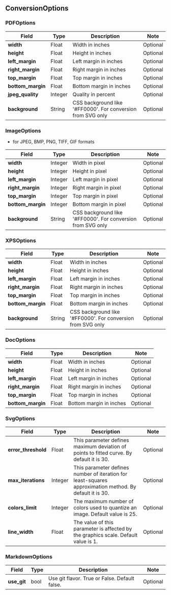 ## ConversionOptions

### PDFOptions
| Field             | Type    | Description                                                 | Note     |
|-------------------|---------|-------------------------------------------------------------|----------|
| **width**         | Float   | Width in inches                                             | Optional |
| **height**        | Float   | Height in inches                                            | Optional |
| **left_margin**   | Float   | Left margin in inches                                       | Optional |
| **right_margin**  | Float   | Right margin in inches                                      | Optional |
| **top_margin**    | Float   | Top margin in inches                                        | Optional |
| **bottom_margin** | Float   | Bottom margin in inches                                     | Optional |
| **jpeg_quality**  | Integer | Quality in percent                                          | Optional |
| **background**    | String  | CSS background like '#FF0000'. For conversion from SVG only | Optional |

### ImageOptions

-  for JPEG, BMP, PNG, TIFF, GIF formats

| Field             | Type    | Description                                                 | Note     |
|-------------------|---------|-------------------------------------------------------------|----------|
| **width**         | Integer | Width in pixel                                              | Optional |
| **height**        | Integer | Height in pixel                                             | Optional |
| **left_margin**   | Integer | Left margin in pixel                                        | Optional |
| **right_margin**  | Integer | Right margin in pixel                                       | Optional |
| **top_margin**    | Integer | Top margin in pixel                                         | Optional |
| **bottom_margin** | Integer | Bottom margin in pixel                                      | Optional |
| **background**    | String  | CSS background like '#FF0000'. For conversion from SVG only | Optional |

### XPSOptions
| Field             | Type   | Description                                                 | Note     |
|-------------------|--------|-------------------------------------------------------------|----------|
| **width**         | Float  | Width in inches                                             | Optional |
| **height**        | Float  | Height in inches                                            | Optional |
| **left_margin**   | Float  | Left margin in inches                                       | Optional |
| **right_margin**  | Float  | Right margin in inches                                      | Optional |
| **top_margin**    | Float  | Top margin in inches                                        | Optional |
| **bottom_margin** | Float  | Bottom margin in inches                                     | Optional |
| **background**    | String | CSS background like '#FF0000'. For conversion from SVG only | Optional |

### DocOptions
| Field             | Type  | Description                                                  | Note     |
|-------------------|-------|--------------------------------------------------------------|----------|
| **width**         | Float | Width in inches                                              | Optional |
| **height**        | Float | Height in inches                                             | Optional |
| **left_margin**   | Float | Left margin in inches                                        | Optional |
| **right_margin**  | Float | Right margin in inches                                       | Optional |
| **top_margin**    | Float | Top margin in inches                                         | Optional |
| **bottom_margin** | Float | Bottom margin in inches                                      | Optional |

### SvgOptions
| Field               | Type    | Description                                                                                             | Note     |
|---------------------|---------|---------------------------------------------------------------------------------------------------------|----------|
| **error_threshold** | Float   | This parameter defines maximum deviation of points to fitted curve. By default it is 30.                | Optional |
| **max_iterations**  | Integer | This parameter defines number of iteration for least-squares approximation method. By default it is 30. | Optional |
| **colors_limit**    | Integer | The maximum number of colors used to quantize an image. Default value is 25.                            | Optional |
| **line_width**      | Float   | The value of this parameter is affected by the graphics scale. Default value is 1.                      | Optional |


### MarkdownOptions
| Field       | Type | Description                                   | Note     |
|-------------|------|-----------------------------------------------|----------|
| **use_git** | bool | Use git flavor. True or False. Default false. | Optional |
